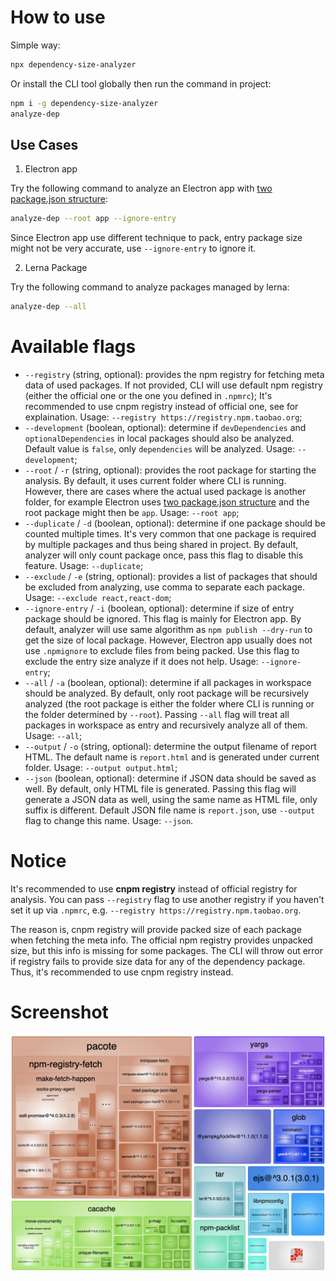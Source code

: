 # How to use

Simple way:

```bash
npx dependency-size-analyzer
```

Or install the CLI tool globally then run the command in project:

```bash
npm i -g dependency-size-analyzer
analyze-dep
```

## Use Cases

1. Electron app

Try the following command to analyze an Electron app with [two package.json structure](https://www.electron.build/tutorials/two-package-structure):

```bash
analyze-dep --root app --ignore-entry
```

Since Electron app use different technique to pack, entry package size might not be very accurate, use `--ignore-entry` to ignore it.

2. Lerna Package

Try the following command to analyze packages managed by lerna:

```bash
analyze-dep --all
```

# Available flags

+ `--registry` (string, optional): provides the npm registry for fetching meta data of used packages. If not provided, CLI will use default npm registry (either the official one or the one you defined in `.npmrc`); It's recommended to use cnpm registry instead of official one, see <Notice> for explaination. Usage: `--registry https://registry.npm.taobao.org`;
+ `--development` (boolean, optional): determine if `devDependencies` and `optionalDependencies` in local packages should also be analyzed. Default value is `false`, only `dependencies` will be analyzed. Usage: `--development`;
+ `--root` / `-r` (string, optional): provides the root package for starting the analysis. By default, it uses current folder where CLI is running. However, there are cases where the actual used package is another folder, for example Electron uses [two package.json structure](https://www.electron.build/tutorials/two-package-structure) and the root package might then be `app`. Usage: `--root app`;
+ `--duplicate` / `-d` (boolean, optional): determine if one package should be counted multiple times. It's very common that one package is required by multiple packages and thus being shared in project. By default, analyzer will only count package once, pass this flag to disable this feature. Usage: `--duplicate`;
+ `--exclude` / `-e` (string, optional): provides a list of packages that should be excluded from analyzing, use comma to separate each package. Usage: `--exclude react,react-dom`;
+ `--ignore-entry` / `-i` (boolean, optional): determine if size of entry package should be ignored. This flag is mainly for Electron app. By default, analyzer will use same algorithm as `npm publish --dry-run` to get the size of local package. However, Electron app usually does not use `.npmignore` to exclude files from being packed. Use this flag to exclude the entry size analyze if it does not help. Usage: `--ignore-entry`;
+ `--all` / `-a` (boolean, optional): determine if all packages in workspace should be analyzed. By default, only root package will be recursively analyzed (the root package is either the folder where CLI is running or the folder determined by `--root`). Passing `--all` flag will treat all packages in workspace as entry and recursively analyze all of them. Usage: `--all`;
+ `--output` / `-o` (string, optional): determine the output filename of report HTML. The default name is `report.html` and is generated under current folder. Usage: `--output output.html`;
+ `--json` (boolean, optional): determine if JSON data should be saved as well. By default, only HTML file is generated. Passing this flag will generate a JSON data as well, using the same name as HTML file, only suffix is different. Default JSON file name is `report.json`, use `--output` flag to change this name. Usage: `--json`.

# Notice

It's recommended to use **cnpm registry** instead of official registry for analysis. You can pass `--registry` flag to use another registry if you haven't set it up via `.npmrc`, e.g. `--registry https://registry.npm.taobao.org`.

The reason is, cnpm registry will provide packed size of each package when fetching the meta info. The official npm registry provides unpacked size, but this info is missing for some packages. The CLI will throw out error if registry fails to provide size data for any of the dependency package. Thus, it's recommended to use cnpm registry instead.

# Screenshot

![Image](https://github.com/laysent/dependency-size-analyzer/raw/master/screenshot.png)
